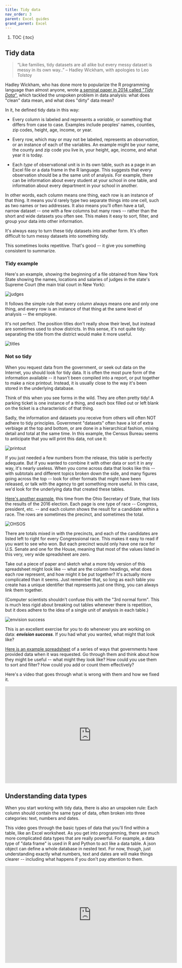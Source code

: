 ```yaml
---
title: Tidy data
nav_order: 3
parent: Excel guides
grand_parent: Excel
---
```


1. TOC
{:toc}


## Tidy data

<blockquote>
“Like families, tidy datasets are all alike but every messy dataset is messy in its own way..” – Hadley Wickham, with apologies to Leo Tolstoy
</blockquote>

Hadley Wickham, who has done more to popularize the R programming language than almost anyone, wrote [a seminal paper in 2014 called "_Tidy Data_"](http://vita.had.co.nz/papers/tidy-data.html), which tackled the unspoken problem in data analysis: what does "clean" data mean, and what does "dirty" data mean?

In it, he defined tidy data in this way:
* Every column is labeled and represents a _variable_, or something that differs from case to case. Examples include peoples' names, counties, zip codes, height, age, income, or year.

* Every row, which may or may not be labeled, represents an _observation_, or an instance of each of the variables. An example might be your name, the county and zip code you live in, your height, age, income, and what year it is today.

* Each _type_ of observational unit is in its own table, such as a page in an Excel file or a data frame in the R language. This suggests that every observation should be a the same unit of analysis. For example, there can be information about every student at your school in one table, and information about every department in your school in another.

In other words, each column means one thing, each row is an instance of that thing. It means you'd rarely type two separate things into one cell, such as two names or two addresses. It also means you'll often have a tall, narrow dataset -- one with a few columns but many rows -- rather than the short and wide datasets you often see. This makes it easy to sort, filter, and group your data into other information.

It's always easy to turn these tidy datasets into another form. It's often difficult to turn messy datasets into something tidy.

This sometimes looks repetitive. That's good -- it give you something consistent to summarize.

### Tidy example

Here's an example, showing the beginning of a file obtained from New York State showing the names, locations and salaries of judges in the state's Supreme Court (the main trial court in New York):

![judges]({{site.baseurl}}/assets/images/xltidy-nycjudges-start.png)

It follows the simple rule that every column always means one and only one thing, and every row is an instance of that thing at the same level of analysis -- the employee.

It's not perfect. The position titles don't really show their level, but instead are sometimes used to show districts. In this sense, it's not quite tidy: separating the title from the district would make it more useful.

![titles]({{site.baseurl}}/assets/images/xltidy-nycjudges-titles.png)

### Not so tidy

When you request data from the government, or seek out data on the Internet, you should look for tidy data. It is often the most pure form of the information available -- it hasn't been compiled into a report, or put together to make a nice printout. Instead, it is usually close to the way it's been stored in the underlying database.

Think of this when you see forms in the wild. They are often pretty tidy! A parking ticket is one instance of a thing, and each box filled out or left blank on the ticket is a characteristic of that thing.

Sadly, the information and datasets you receive from others will often NOT adhere to tidy principles. Government "datasets" often have a lot of extra verbiage at the top and bottom, or are done in a hierarchical fashion, mixing detail and total at the same time. In this example, the Census Bureau seems to anticipate that you will print this data, not use it:

![printout]({{site.baseurl}}/assets/images/xltidy-healthins-census.png)

If you just needed a few numbers from the release, this table is perfectly adequate. But if you wanted to combine it with other data or sort it in any way, it's nearly useless.  When you come across data that looks like this -- with subtotals and different topics broken down the side, and many figures going across the top -- look for other formats that might have been released, or talk with the agency to get something more useful. In this case, we'd look for the underlying data that created these tables.

[Here's another example](https://www.sos.state.oh.us/globalassets/elections/2016/gen/precinct.xlsx), this time from the Ohio Secretary of State, that lists the results of the 2016 election. Each page is one type of race -- Congress, president, etc. -- and each column shows the result for a candidate within a race. The rows are sometimes the precinct, and sometimes the total.

![OHSOS]({{site.baseurl}}/assets/images/xltidy-ohsos-precinct.png)

There are totals mixed in with the precincts, and each of the candidates are listed left to right for every Congressional race. This makes it easy to read if you want to see who won. But each precinct would only have one race for U.S. Senate and one for the House, meaning that most of the values listed in this very, very wide spreadsheet are zero.

Take out a piece of paper and sketch what a more tidy version of this spreadsheet might look like -- what are the column headings, what does each row represent, and how might it be put together? It's actually more complicated than it seems. Just remember that, so long as each table you create has a unique identifier that represents just one thing, you can always link them together.

(Computer scientists shouldn't confuse this with the "3rd normal form". This is much less rigid about breaking out tables whenever there is repetition, but it does adhere to the idea of a single unit of analysis in each table.)


 ![envision success]({{site.baseurl}}/assets/images/xltidy-envision.jpg)

This is an excellent exercise for you to do whenever you are working on data: **_envision success_**. If you had what you wanted, what might that look like?

[Here is an example spreadsheet]({{site.baseurl}}/assets/data/bad-spreadsheet-examples.xlsx) of a series of ways that governments have provided data when it was requested. Go through them and think about how they might be useful -- what might they look like? How could you use them to sort and filter? How could you add or count them effectively?

Here's a video that goes through what is wrong with them and how we fixed it.

<iframe width="560" height="315" src="https://www.youtube.com/embed/ndkHwNE8LBs" frameborder="0"   allowfullscreen></iframe>

## Understanding data types

When you start working with tidy data, there is also an unspoken rule: Each column should contain the same _type_ of data, often broken into three categories: text, numbers and dates.

This video goes through the basic types of data that you'll find within a table, like an Excel worksheet. As you get into programming, there are much more complicated data types that are really powerful. For example, a data type of "data frame" is used in R and Python to act like a data table. A json object can define a whole database in nested text. For now, though, just understanding exactly what numbers, text and dates are will make things clearer -- including what happens if you don't pay attention to them.

<iframe width="560" height="315" src="https://www.youtube.com/embed/AiYLwi-XNck" frameborder="0" allow="autoplay; encrypted-media" allowfullscreen></iframe>
